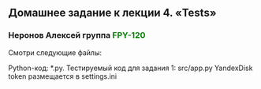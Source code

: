 ## Домашнее задание к лекции 4. «Tests»

### Неронов Алексей группа <span style="color:green">**FPY-120**</span>

Смотри следующие файлы:

Python-код: *.py.
Тестируемый код для задания 1: src/app.py
YandexDisk token размещается в settings.ini
